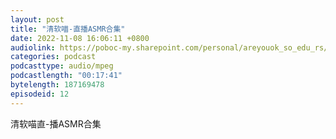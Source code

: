 ```yaml
---
layout: post
title: "清软喵-直播ASMR合集"
date: 2022-11-08 16:06:11 +0800
audiolink: https://poboc-my.sharepoint.com/personal/areyouok_so_edu_rs/_layouts/52/download.aspx?share=ESmtHUchIZlJrstG9m4onB4BbEqzfGcBky8vNAX_6AVe1w
categories: podcast 
podcasttype: audio/mpeg
podcastlength: "00:17:41"
bytelength: 187169478
episodeid: 12
---
```

清软喵直-播ASMR合集